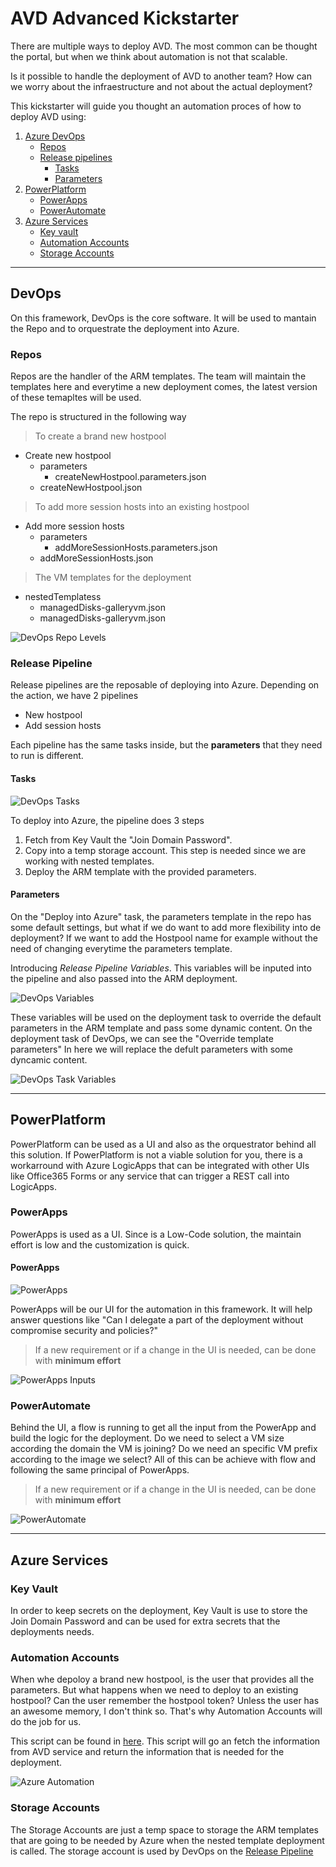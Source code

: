 # AVD Advanced Kickstarter

There are multiple ways to deploy AVD. The most common can be thought the portal, but when we think about automation is not that scalable. 

Is it possible to handle the deployment of AVD to another team? How can we worry about the infraestructure and not about the actual deployment?

This kickstarter will guide you thought an automation proces of how to deploy AVD using:

1. [Azure DevOps](#DevOps)
    - [Repos](#Repos)
    - [Release pipelines](#Release%20Pipeline)
        - [Tasks](#Tasks)
        - [Parameters](#Parameters)
1. [PowerPlatform](#PowerPlatform)
    - [PowerApps](#PowerApps)
    - [PowerAutomate](#PowerAutomate)
1. [Azure Services](#Azure%20Services)
    - [Key vault](#Key%20Vault)
    - [Automation Accounts](#Automation%20Accounts)
    - [Storage Accounts](#Storage%20Accounts)

***

## DevOps

On this framework, DevOps is the core software. It will be used to mantain the Repo and to orquestrate the deployment into Azure.

### Repos

Repos are the handler of the ARM templates. The team will maintain the templates here and everytime a new deployment comes, the latest version of these temapltes will be used. 

The repo is structured in the following way

> To create a brand new hostpool

- Create new hostpool 
    - parameters
        - createNewHostpool.parameters.json
    - createNewHostpool.json

> To add more session hosts into an existing hostpool

- Add more session hosts
    - parameters
        - addMoreSessionHosts.parameters.json
    - addMoreSessionHosts.json
    
> The VM templates for the deployment

- nestedTemplatess
    - managedDisks-galleryvm.json
    - managedDisks-galleryvm.json

![DevOps Repo Levels](media/DevOps-Repo-levels.png)

### Release Pipeline

Release pipelines are the reposable of deploying into Azure. Depending on the action, we have 2 pipelines

- New hostpool
- Add session hosts

Each pipeline has the same tasks inside, but the **parameters** that they need to run is different. 


#### Tasks
![DevOps Tasks](media/DevOps-Tasks.png)

To deploy into Azure, the pipeline does 3 steps

1. Fetch from Key Vault the "Join Domain Password".
1. Copy into a temp storage account. This step is needed since we are working with nested templates. 
1. Deploy the ARM template with the provided parameters. 

#### Parameters

On the "Deploy into Azure" task, the parameters template in the repo has some default settings, but what if we do want to add more flexibility into de deployment? If we want to add the Hostpool name for example without the need of changing everytime the parameters template.

Introducing *Release Pipeline Variables*. This variables will be inputed into the pipeline and also passed into the ARM deployment. 

![DevOps Variables](media/DevOps-Variables.png)

These variables will be used on the deployment task to override the default parameters in the ARM template and pass some dynamic content.
On the deployment task of DevOps, we can see the "Override template parameters" In here we will replace the defult parameters with some dyncamic content.

![DevOps Task Variables](media/DevOps-Task-Variables.png)

***

## PowerPlatform

PowerPlatform can be used as a UI and also as the orquestrator behind all this solution. If PowerPlatform is not a viable solution for you, there is a workarround with Azure LogicApps that can be integrated with other UIs like Office365 Forms or any service that can trigger a REST call into LogicApps.

### PowerApps

PowerApps is used as a UI. Since is a Low-Code solution, the maintain effort is low and the customization is quick. 

#### PowerApps

![PowerApps](media/PowerApps.png)

PowerApps will be our UI for the automation in this framework. It will help answer questions like "Can I delegate a part of the deployment without compromise security and policies?"

> If a new requirement or if a change in the UI is needed, can be done with **minimum effort**

![PowerApps Inputs](media/PowerApps-Inputs.png)

### PowerAutomate

Behind the UI, a flow is running to get all the input from the PowerApp and build the logic for the deployment. Do we need to select a VM size according the domain the VM is joining? Do we need an specific VM prefix according to the image  we select? All of this can be achieve with flow and following the same principal of PowerApps.


> If a new requirement or if a change in the UI is needed, can be done with **minimum effort**

![PowerAutomate](media/PowerAutomate.png)

***

## Azure Services

### Key Vault

In order to keep secrets on the deployment, Key Vault is use to store the Join Domain Password and can be used for extra secrets that the deployments needs. 

### Automation Accounts

When whe depoloy a brand new hostpool, is the user that provides all the parameters. But what happens when we need to deploy to an existing hostpool? Can the user remember the hostpool token? Unless the user has an awesome memory, I don't think so. That's why Automation Accounts will do the job for us. 

This script can be found in [here](/PsScripts/hostpoolManagement.ps1). This script will go an fetch the information from AVD service and return the information that is needed for the deployment. 

![Azure Automation](media/Azure-Automation.png)

### Storage Accounts

The Storage Accounts are just a temp space to storage the ARM templates that are going to be needed by Azure when the nested template deployment is called. The storage account is used by DevOps on the [Release Pipeline](#Release%20Pipeline)